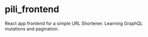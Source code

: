 # pili_frontend
React app frontend for a simple URL Shortener. Learning GraphQL mutations and pagination.
